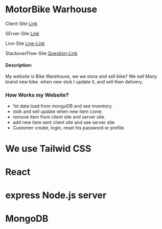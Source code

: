 # MotorBike Warhouse

Client-Site [Link](https://github.com/ProgrammingHeroWC4/warehouse-management-client-side-shehabhossen7)

SErver-Site [Link](https://github.com/ProgrammingHeroWC4/warehouse-management-server-side-shehabhossen7)

Live-Site [Live-Link](https://db-assainment-11-bc594.web.app/)

StackoverFlow-Site [Question-Link](https://stackoverflow.com/questions/72158535/how-solve-application-error-for-heroku-node?newreg=712529d15337450098bfb8ae28c715a0)

#### Description:

My website is Bike Warehouse, we we store and sell bike? We sell Many brand new bike. when new stok I update it, and sell then delivery.

### How Works my Website?

- 1st data load from mongoDB and see inventory.
- stok and sell update when new item come.
- remove item from client site and server site.
- add new item sent client site and see server site
- Customer create, login, reset his password or profile.

# We use Tailwid CSS

# React

# express Node.js server

# MongoDB
